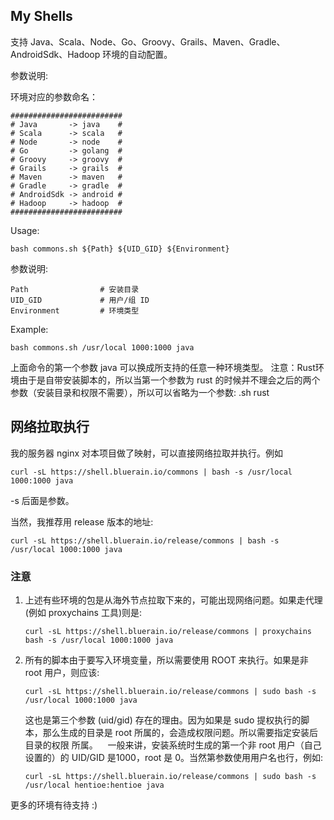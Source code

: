 ## My Shells
支持 Java、Scala、Node、Go、Groovy、Grails、Maven、Gradle、AndroidSdk、Hadoop 环境的自动配置。

参数说明:


环境对应的参数命名：

````
#########################
# Java       -> java    #
# Scala      -> scala   #
# Node       -> node    #
# Go         -> golang  #
# Groovy     -> groovy  #
# Grails     -> grails  #
# Maven      -> maven   #
# Gradle     -> gradle  #
# AndroidSdk -> android #
# Hadoop     -> hadoop  #
#########################
````
Usage:

````shell
bash commons.sh ${Path} ${UID_GID} ${Environment}
````
参数说明:

````
Path                # 安装目录
UID_GID             # 用户/组 ID
Environment         # 环境类型
````
Example:

````shell
bash commons.sh /usr/local 1000:1000 java
````
上面命令的第一个参数 java 可以换成所支持的任意一种环境类型。
注意：Rust环境由于是自带安装脚本的，所以当第一个参数为 rust 的时候并不理会之后的两个参数（安装目录和权限不需要），所以可以省略为一个参数: .sh rust

## 网络拉取执行
我的服务器 nginx 对本项目做了映射，可以直接网络拉取并执行。例如

````shell
curl -sL https://shell.bluerain.io/commons | bash -s /usr/local 1000:1000 java
````
-s 后面是参数。

当然，我推荐用 release 版本的地址:

````shell
curl -sL https://shell.bluerain.io/release/commons | bash -s /usr/local 1000:1000 java
````

### 注意
1. 上述有些环境的包是从海外节点拉取下来的，可能出现网络问题。如果走代理(例如 proxychains 工具)则是:

    ````
    curl -sL https://shell.bluerain.io/release/commons | proxychains bash -s /usr/local 1000:1000 java
    ````
2. 所有的脚本由于要写入环境变量，所以需要使用 ROOT 来执行。如果是非 root 用户，则应该:

    ````
    curl -sL https://shell.bluerain.io/release/commons | sudo bash -s /usr/local 1000:1000 java
    ````
    这也是第三个参数 (uid/gid) 存在的理由。因为如果是 sudo 提权执行的脚本，那么生成的目录是 root 所属的，会造成权限问题。所以需要指定安装后目录的权限 所属。
    一般来讲，安装系统时生成的第一个非 root 用户（自己设置的）的 UID/GID 是1000，root 是 0。当然第参数使用用户名也行，例如:

    ````
    curl -sL https://shell.bluerain.io/release/commons | sudo bash -s /usr/local hentioe:hentioe java
    ````

更多的环境有待支持 :)
